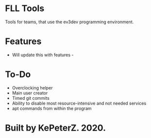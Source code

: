 # FLL Tools
Tools for teams, that use the ev3dev programming environment.

# Features
- Will update this with features - 

# To-Do
* Overclocking helper
* Main user creator
* Timed git commits
* Ability to disable most resource-intensive and not needed services
* apt commands from within the program

# Built by KePeterZ. 2020.